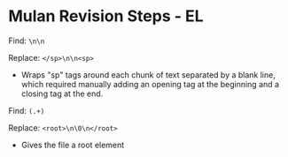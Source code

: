 # Mulan Revision Steps - EL


Find: ` \n\n `

Replace: ` </sp>\n\n<sp> `
- Wraps "sp" tags around each chunk of text separated by a blank line, which required manually adding an opening tag at the beginning and a closing tag at the end.

Find: ` (.+) `

Replace: ` <root>\n\0\n</root> `
- Gives the file a root element